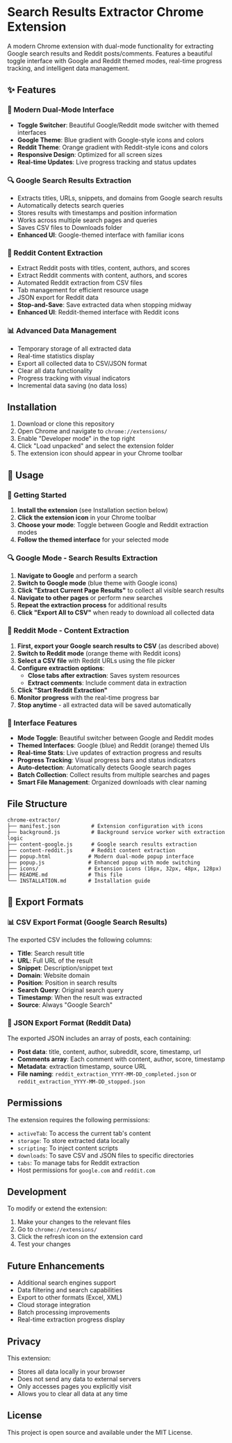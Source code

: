# Search Results Extractor Chrome Extension

A modern Chrome extension with dual-mode functionality for extracting Google search results and Reddit posts/comments. Features a beautiful toggle interface with Google and Reddit themed modes, real-time progress tracking, and intelligent data management.

## ✨ Features

### 🎨 Modern Dual-Mode Interface
- **Toggle Switcher**: Beautiful Google/Reddit mode switcher with themed interfaces
- **Google Theme**: Blue gradient with Google-style icons and colors
- **Reddit Theme**: Orange gradient with Reddit-style icons and colors
- **Responsive Design**: Optimized for all screen sizes
- **Real-time Updates**: Live progress tracking and status updates

### 🔍 Google Search Results Extraction
- Extracts titles, URLs, snippets, and domains from Google search results
- Automatically detects search queries
- Stores results with timestamps and position information
- Works across multiple search pages and queries
- Saves CSV files to Downloads folder
- **Enhanced UI**: Google-themed interface with familiar icons

### 🐹 Reddit Content Extraction
- Extract Reddit posts with titles, content, authors, and scores
- Extract Reddit comments with content, authors, and scores
- Automated Reddit extraction from CSV files
- Tab management for efficient resource usage
- JSON export for Reddit data
- **Stop-and-Save**: Save extracted data when stopping midway
- **Enhanced UI**: Reddit-themed interface with Reddit icons

### 📊 Advanced Data Management
- Temporary storage of all extracted data
- Real-time statistics display
- Export all collected data to CSV/JSON format
- Clear all data functionality
- Progress tracking with visual indicators
- Incremental data saving (no data loss)

## Installation

1. Download or clone this repository
2. Open Chrome and navigate to `chrome://extensions/`
3. Enable "Developer mode" in the top right
4. Click "Load unpacked" and select the extension folder
5. The extension icon should appear in your Chrome toolbar

## 🚀 Usage

### 🎯 Getting Started

1. **Install the extension** (see Installation section below)
2. **Click the extension icon** in your Chrome toolbar
3. **Choose your mode**: Toggle between Google and Reddit extraction modes
4. **Follow the themed interface** for your selected mode

### 🔍 Google Mode - Search Results Extraction

1. **Navigate to Google** and perform a search
2. **Switch to Google mode** (blue theme with Google icons)
3. **Click "Extract Current Page Results"** to collect all visible search results
4. **Navigate to other pages** or perform new searches
5. **Repeat the extraction process** for additional results
6. **Click "Export All to CSV"** when ready to download all collected data

### 🐹 Reddit Mode - Content Extraction

1. **First, export your Google search results to CSV** (as described above)
2. **Switch to Reddit mode** (orange theme with Reddit icons)
3. **Select a CSV file** with Reddit URLs using the file picker
4. **Configure extraction options**:
   - **Close tabs after extraction**: Saves system resources
   - **Extract comments**: Include comment data in extraction
5. **Click "Start Reddit Extraction"**
6. **Monitor progress** with the real-time progress bar
7. **Stop anytime** - all extracted data will be saved automatically

### 🎨 Interface Features

- **Mode Toggle**: Beautiful switcher between Google and Reddit modes
- **Themed Interfaces**: Google (blue) and Reddit (orange) themed UIs
- **Real-time Stats**: Live updates of extraction progress and results
- **Progress Tracking**: Visual progress bars and status indicators
- **Auto-detection**: Automatically detects Google search pages
- **Batch Collection**: Collect results from multiple searches and pages
- **Smart File Management**: Organized downloads with clear naming

## File Structure

```
chrome-extractor/
├── manifest.json          # Extension configuration with icons
├── background.js          # Background service worker with extraction logic
├── content-google.js      # Google search results extraction
├── content-reddit.js      # Reddit content extraction
├── popup.html            # Modern dual-mode popup interface
├── popup.js              # Enhanced popup with mode switching
├── icons/                # Extension icons (16px, 32px, 48px, 128px)
├── README.md             # This file
└── INSTALLATION.md       # Installation guide
```

## 📁 Export Formats

### 📊 CSV Export Format (Google Search Results)
The exported CSV includes the following columns:
- **Title**: Search result title
- **URL**: Full URL of the result
- **Snippet**: Description/snippet text
- **Domain**: Website domain
- **Position**: Position in search results
- **Search Query**: Original search query
- **Timestamp**: When the result was extracted
- **Source**: Always "Google Search"

### 📄 JSON Export Format (Reddit Data)
The exported JSON includes an array of posts, each containing:
- **Post data**: title, content, author, subreddit, score, timestamp, url
- **Comments array**: Each comment with content, author, score, timestamp
- **Metadata**: extraction timestamp, source URL
- **File naming**: `reddit_extraction_YYYY-MM-DD_completed.json` or `reddit_extraction_YYYY-MM-DD_stopped.json`

## Permissions

The extension requires the following permissions:
- `activeTab`: To access the current tab's content
- `storage`: To store extracted data locally
- `scripting`: To inject content scripts
- `downloads`: To save CSV and JSON files to specific directories
- `tabs`: To manage tabs for Reddit extraction
- Host permissions for `google.com` and `reddit.com`

## Development

To modify or extend the extension:

1. Make your changes to the relevant files
2. Go to `chrome://extensions/`
3. Click the refresh icon on the extension card
4. Test your changes

## Future Enhancements

- Additional search engines support
- Data filtering and search capabilities
- Export to other formats (Excel, XML)
- Cloud storage integration
- Batch processing improvements
- Real-time extraction progress display

## Privacy

This extension:
- Stores all data locally in your browser
- Does not send any data to external servers
- Only accesses pages you explicitly visit
- Allows you to clear all data at any time

## License

This project is open source and available under the MIT License.
